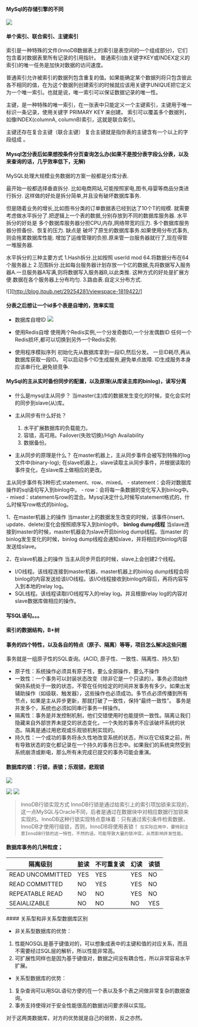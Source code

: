 #### MySql的存储引擎的不同
![](http://static.tmaczhao.cn/images/638e7697069c9a17a1e78d6b21aacc77.jpg)

#### 单个索引、联合索引、主键索引
索引是一种特殊的文件(InnoDB数据表上的索引是表空间的一个组成部分)，它们包含着对数据表里所有记录的引用指针。
普通索引(由关键字KEY或INDEX定义的索引)的唯一任务是加快对数据的访问速度。

普通索引允许被索引的数据列包含重复的值。如果能确定某个数据列将只包含彼此各不相同的值，在为这个数据列创建索引的时候就应该用关键字UNIQUE把它定义为一个唯一索引。也就是说，唯一索引可以保证数据记录的唯一性。

主键，是一种特殊的唯一索引，在一张表中只能定义一个主键索引，主键用于唯一标识一条记录，使用关键字 PRIMARY KEY 来创建。
索引可以覆盖多个数据列，如像INDEX(columnA, columnB)索引，这就是联合索引。

主键还存在复合主键（联合主键）
复合主键就是指你表的主键含有一个以上的字段组成 。

#### Mysql怎分表后如果想按条件分页查询怎么办(如果不是按分表字段么分表，以及来查询的话，几乎效率低下，无解)
MySQL处理大规模业务数据的方案一般都是分库分表.

最开始一般都选择垂直拆分.
比如电商网站,可能按照家电,图书,母婴等商品分类进行拆分.
这样做的好处是拆分简单,并且没有破坏数据库事务.

但是随着业务的增长,比如图书分类的订单数据表已经到达了10个T的规模.
就需要考虑做水平拆分了.把逻辑上一个表的数据,分别存放到不同的数据库服务器.
水平拆分的好处是
    多个数据库服务器分担CPU,内存,网络带宽的压力.
    多个数据库服务器分担备份、恢复的压力.
缺点是
    破坏了原生的数据库事务.如果使用分布式事务,则会拖累数据库性能.
    增加了运维管理的负担.原来管一台服务器就行了,现在得管一堆服务器.

水平拆分的三种主要方式
1.Hash拆分.比如按照 userId mod 64.将数据分布在64个服务器上
2.范围拆分.比如每台服务器计划存放一个亿的数据,先将数据写入服务器A.一旦服务器A写满,则将数据写入服务器B,以此类推.
这种方式的好处是扩展方便.数据在各个服务器上分布均匀.
3.路由表.自定义分布方式.

![][http://blog.itpub.net/29254281/viewspace-1819422/]


#### 分表之后想让一个id多个表是自增的，效率实现
- 数据库自增ID
![](http://static.tmaczhao.cn/images/032cc46be023c0ce2bf6cb7227475d08.jpg!md)

- 使用Redis自增
    使用两个Redis实例,一个分发奇数ID,一个分发偶数ID
    任何一个Redis损坏,都可以切换到另外一个Redis实例.

- 使用程序模拟序列
    初始化先从数据库拿到一段ID,然后分发。
    一旦ID耗尽,再从数据库获取一段ID。
    可以启动多个ID生成服务,避免单点故障.
    ID生成服务本身应该串行化,避免锁竞争.

#### MySql的主从实时备份同步的配置，以及原理(从库读主库的binlog)，读写分离
- 什么是mysql主从同步？
    当master(主)库的数据发生变化的时候，变化会实时的同步到slave(从)库。
- 主从同步有什么好处？
    1. 水平扩展数据库的负载能力。
    2. 容错，高可用。Failover(失败切换)/High Availability
    3. 数据备份。

- 主从同步的原理是什么？
在master机器上，主从同步事件会被写到特殊的log文件中(binary-log);
在slave机器上，slave读取主从同步事件，并根据读取的事件变化，在slave库上做相应的更改。

主从同步事件有3种形式:statement、row、mixed。
    - statement：会将对数据库操作的sql语句写入到binlog中。
    - row：会将每一条数据的变化写入到binlog中。
    - mixed：statement与row的混合。Mysql决定什么时候写statement格式的，什么时候写row格式的binlog。

1、在master机器上的操作
当master上的数据发生改变的时候，该事件(insert、update、delete)变化会按照顺序写入到binlog中。
**binlog dump线程**
当slave连接到master的时候，master机器会为slave开启binlog dump线程。当master 的 binlog发生变化的时候，binlog dump线程会通知slave，并将相应的binlog内容发送给slave。

2、在slave机器上的操作
当主从同步开启的时候，slave上会创建2个线程。
- I/O线程。该线程连接到master机器，master机器上的binlog dump线程会将binlog的内容发送给该I/O线程。该I/O线程接收到binlog内容后，再将内容写入到本地的relay log。
- SQL线程。该线程读取I/O线程写入的relay log。并且根据relay log的内容对slave数据库做相应的操作。


#### 写SQL语句。。。

#### 索引的数据结构，B+树

#### 事务的四个特性，以及各自的特点（原子、隔离）等等，项目怎么解决这些问题
事务就是一组原子性的SQL查询。(ACID, 原子性、一致性、隔离性、持久型)
- 原子性：系统操作必须具有原子性，要么全部操作，要么不操作
- 一致性：一个事务可以封装状态改变（除非它是一个只读的）。事务必须始终保持系统处于一致的状态，不管在任何给定的时间并发事务有多少。如果出发辅助操作（如级联、触发器），这些操作也必须成功。多节点必须传播到所有节点，如果是主从异步更新，那就打破了一致性，保持“最终一致性”。
事务是并发多个，系统也必须如同串行事务一样操作。
- 隔离性：事务是并发控制机制，他们交错使用时也能提供一致性。隔离让我们隐藏来自外部世界未提交的状态变化，一个失败的事务不应该破坏系统的状态。隔离是通过用悲观或乐观锁机制实现的。
- 持久性：一个成功的事务将永久性地改变系统的状态，所以在它结束之前，所有导致状态的变化都记录在一个持久的事务日志中。如果我们的系统突然受到系统崩溃或断电，那么所有未完成已提交的事务可能会重演。

#### 数据库的锁：行锁，表锁；乐观锁，悲观锁
![](http://static.tmaczhao.cn/images/9dc2ab685e4a176796f87ad8eb9f61e2.jpg)

![](http://static.tmaczhao.cn/images/91fe82fb7544d66cb728fec0afa88008.jpg!md)
![](http://static.tmaczhao.cn/images/935e4916621ceb45b59e3493cffb6fc5.jpg)

>InnoDB行锁实现方式
InnoDB行锁是通过给索引上的索引项加锁来实现的，这一点MySQL与Oracle不同，后者是通过在数据块中对相应数据行加锁来实现的。InnoDB这种行锁实现特点意味着：只有通过索引条件检索数据，InnoDB才使用行级锁，否则，InnoDB将使用表锁！
`在实际应用中，要特别注意InnoDB行锁的这一特性，不然的话，可能导致大量的锁冲突，从而影响并发性能。`


#### 数据库事务的几种粒度；

| 隔离级别 | 脏读 | 不可重复读 | 幻读 | 读锁 |
| --- | --- | --- | --- | --- |
| READ UNCOMMITTED | YES | YES | YES | NO |
| READ COMMITTED | NO | YES | YES | NO |
| REPEATABLE READ | NO | NO | YES | NO |
| SEAIALIZABLE | NO | NO | NO | YES |


#### 关系型和非关系型数据库区别
- 非关系型数据库的优势：
1. 性能NOSQL是基于键值对的，可以想象成表中的主键和值的对应关系，而且不需要经过SQL层的解析，所以性能非常高。
2. 可扩展性同样也是因为基于键值对，数据之间没有耦合性，所以非常容易水平扩展。

- 关系型数据库的优势：
1. 复杂查询可以用SQL语句方便的在一个表以及多个表之间做非常复杂的数据查询。
2. 事务支持使得对于安全性能很高的数据访问要求得以实现。

对于这两类数据库，对方的优势就是自己的弱势，反之亦然。
